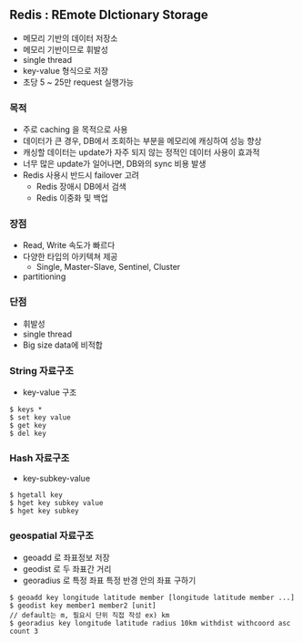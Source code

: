 ## Redis : REmote DIctionary Storage
* 메모리 기반의 데이터 저장소
* 메모리 기반이므로 휘발성
* single thread
* key-value 형식으로 저장
* 초당 5 ~ 25만 request 실행가능

### 목적
* 주로 caching 을 목적으로 사용
* 데이터가 큰 경우, DB에서 조회하는 부분을 메모리에 캐싱하여 성능 향상
* 캐싱할 데이터는 update가 자주 되지 않는 정적인 데이터 사용이 효과적
* 너무 많은 update가 일어나면, DB와의 sync 비용 발생
* Redis 사용시 반드시 failover 고려
  * Redis 장애시 DB에서 검색
  * Redis 이중화 및 백업

### 장점
* Read, Write 속도가 빠르다
* 다양한 타입의 아키텍쳐 제공
  * Single, Master-Slave, Sentinel, Cluster
* partitioning

### 단점
* 휘발성
* single thread
* Big size data에 비적합

### String 자료구조
* key-value 구조
```
$ keys *
$ set key value
$ get key
$ del key
```

### Hash 자료구조
* key-subkey-value
```
$ hgetall key
$ hget key subkey value
$ hget key subkey
```

### geospatial 자료구조
* geoadd 로 좌표정보 저장
* geodist 로 두 좌표간 거리
* georadius 로 특정 좌표 특정 반경 안의 좌표 구하기
```
$ geoadd key longitude latitude member [longitude latitude member ...]
$ geodist key member1 member2 [unit]                                                // default는 m, 필요시 단위 직접 작성 ex) km
$ georadius key longitude latitude radius 10km withdist withcoord asc count 3
```